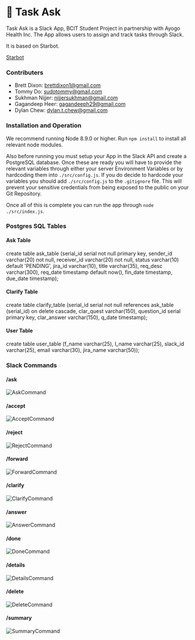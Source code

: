 # 🌟 Task Ask


Task Ask is a Slack App, BCIT Student Project in partnership with Ayogo Health Inc.  The App allows users to assign and track tasks through Slack.  

It is based on Starbot.

[Starbot](https://blog.heroku.com/how-to-deploy-your-slack-bots-to-heroku) 

### Contributers
* Brett Dixon:  [brettdixon1@gmail.com](brettdixon1@gmail.com)
* Tommy Do: [sudotommy@gmail.com](sudotommy@gmail.com)
* Sukhman Nijjer: [nijjersukhman@gmail.com](nijjersukhman@gmail.com)
* Gagandeep Heer: [gagandeeph29@gmail.com](gagandeeph29@gmail.com)
* Dylan Chew: [dylan.t.chew@gmail.com](dylan.t.chew@gmail.com)

### Installation and Operation

We recommend running Node 8.9.0 or higher.  Run `npm install` to install all relevant node modules.

Also before running you must setup your App in the Slack API and create a PostgreSQL database.  Once these are ready you will have to provide the relevant variables through either your server Environment Variables or by hardcoding them into `./src/config.js`.  If you do decide to hardcode your variables you should add `./src/config.js` to the `.gitignore` file.  This will prevent your sensitive credentials from being exposed to the public on your Git Repository.

Once all of this is complete you can run the app through `node ./src/index.js`.

### Postgres SQL Tables
#### Ask Table
create table ask_table (serial_id serial not null primary key, sender_id varchar(20) not null, receiver_id varchar(20) not null, 
status varchar(10) default 'PENDING', jira_id varchar(10), title varchar(35), req_desc varchar(300), req_date timestamp default now(), fin_date timestamp, due_date timestamp);

#### Clarify Table
create table clarify_table (serial_id serial not null references ask_table (serial_id) on delete cascade, 
clar_quest varchar(150), question_id serial primary key, clar_answer varchar(150), q_date timestamp);

#### User Table
create table user_table (f_name varchar(25), l_name varchar(25), slack_id varchar(25), email varchar(30), 
jira_name varchar(50));

### Slack Commands

#### /ask
![AskCommand](https://i.imgur.com/Hj24LyDh.png "Ask Command")
#### /accept
![AcceptCommand](https://i.imgur.com/iS3rIsMh.png "Accept Command")
#### /reject
![RejectCommand](https://i.imgur.com/KpOm0FQh.png "Reject Command")
#### /forward
![ForwardCommand](https://i.imgur.com/2Rzz1wyh.png "Forward Command")
#### /clarify
![ClarifyCommand](https://i.imgur.com/UWI7pOkh.png "Clarify Command")
#### /answer
![AnswerCommand](https://i.imgur.com/SlnQu6ih.png "Answer Command")
#### /done
![DoneCommand](https://i.imgur.com/hcLwPWAh.png "Done Command")
#### /details
![DetailsCommand](https://i.imgur.com/GtWKMaxh.png "Details Command")
#### /delete
![DeleteCommand](https://i.imgur.com/6Hzb7pAl.png "Delete Command")
#### /summary
![SummaryCommand](https://i.imgur.com/QQhZdHbl.png "Summary Command")
